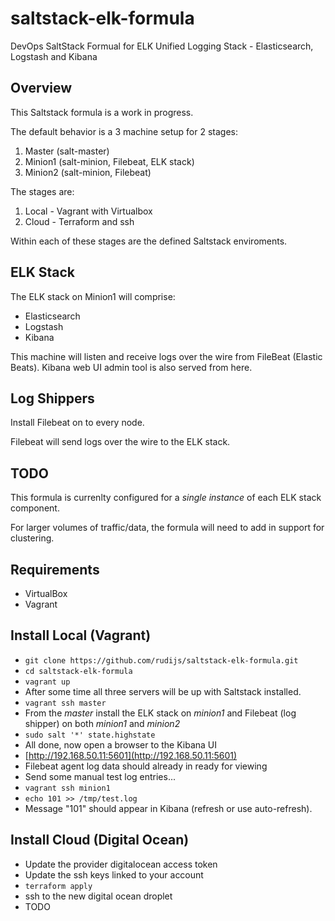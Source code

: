 # saltstack-elk-formula

DevOps SaltStack Formual for ELK Unified Logging Stack - Elasticsearch, Logstash and Kibana

## Overview

This Saltstack formula is a work in progress.

The default behavior is a 3 machine setup for 2 stages:

1. Master (salt-master)
2. Minion1 (salt-minion, Filebeat, ELK stack)
3. Minion2 (salt-minion, Filebeat)

The stages are:

1. Local - Vagrant with Virtualbox
2. Cloud - Terraform and ssh

Within each of these stages are the defined Saltstack enviroments.

## ELK Stack

The ELK stack on Minion1 will comprise:

- Elasticsearch
- Logstash
- Kibana

This machine will listen and receive logs over the wire from FileBeat (Elastic Beats).
Kibana web UI admin tool is also served from here.

## Log Shippers

Install Filebeat on to every node.

Filebeat will send logs over the wire to the ELK stack.

## TODO

This formula is currenlty configured for a *single instance* of each ELK stack component.

For larger volumes of traffic/data, the formula will need to add in support for clustering.

## Requirements

- VirtualBox
- Vagrant

## Install Local (Vagrant)

- `git clone https://github.com/rudijs/saltstack-elk-formula.git`
- `cd saltstack-elk-formula`
- `vagrant up`
- After some time all three servers will be up with Saltstack installed.
- `vagrant ssh master`
- From the *master* install the ELK stack on *minion1* and Filebeat (log shipper) on both *minion1* and *minion2*
- `sudo salt '*' state.highstate`
- All done, now open a browser to the Kibana UI
- [http://192.168.50.11:5601](http://192.168.50.11:5601)
- Filebeat agent log data should already in ready for viewing
- Send some manual test log entries...
- `vagrant ssh minion1`
- `echo 101 >> /tmp/test.log`
- Message "101" should appear in Kibana (refresh or use auto-refresh).

## Install Cloud (Digital Ocean)

- Update the provider digitalocean access token
- Update the ssh keys linked to your account
- `terraform apply`
- ssh to the new digital ocean droplet
- TODO
